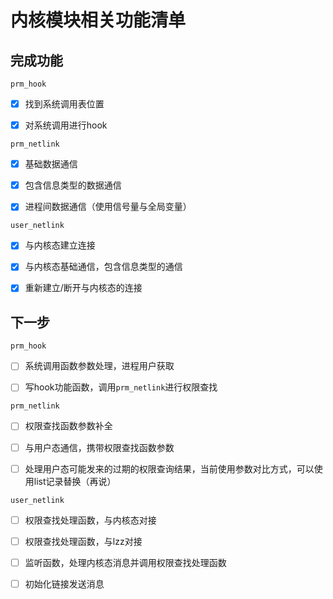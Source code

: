 # 内核模块相关功能清单

## 完成功能

`prm_hook`

- [x] 找到系统调用表位置

- [x] 对系统调用进行hook

`prm_netlink`

- [x] 基础数据通信

- [x] 包含信息类型的数据通信

- [x] 进程间数据通信（使用信号量与全局变量）


`user_netlink`

- [x] 与内核态建立连接

- [x] 与内核态基础通信，包含信息类型的通信

- [x] 重新建立/断开与内核态的连接


## 下一步

`prm_hook`

- [ ] 系统调用函数参数处理，进程用户获取

- [ ] 写hook功能函数，调用`prm_netlink`进行权限查找


`prm_netlink`

- [ ] 权限查找函数参数补全

- [ ] 与用户态通信，携带权限查找函数参数

- [ ] 处理用户态可能发来的过期的权限查询结果，当前使用参数对比方式，可以使用list记录替换（再说）


`user_netlink`

- [ ] 权限查找处理函数，与内核态对接

- [ ] 权限查找处理函数，与lzz对接

- [ ] 监听函数，处理内核态消息并调用权限查找处理函数


- [ ] 初始化链接发送消息



